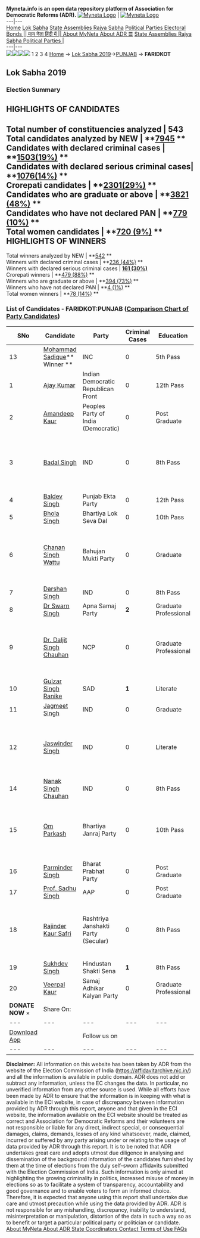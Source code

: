 **Myneta.info is an open data repository platform of Association for Democratic Reforms (ADR).**
[![Myneta Logo](https://www.myneta.info/lib/img/myneta-logo.png)](https://www.myneta.info/) | [![Myneta Logo](https://www.myneta.info/lib/img/adr-logo.png)](https://adrindia.org)  
---|---  
[Home](https://www.myneta.info/) [Lok Sabha](https://www.myneta.info/#ls "Lok Sabha") [ State Assemblies ](https://www.myneta.info/#sa "State Assemblies") [Rajya Sabha](https://www.myneta.info/#rs "Rajya Sabha") [Political Parties ](https://www.myneta.info/party "Political Parties") [ Electoral Bonds ](https://www.myneta.info/electoral_bonds "Electoral Bonds") [ || माय नेता हिंदी में || ](https://translate.google.co.in/translate?prev=hp&hl=en&js=y&u=www.myneta.info&sl=en&tl=hi&history_state0=) [ About MyNeta ](https://adrindia.org/content/about-myneta) [ About ADR ](https://adrindia.org/about-adr/who-we-are) [☰](javascript:void\(0\))
[ State Assemblies ](https://www.myneta.info/#sa "State Assemblies") [ Rajya Sabha ](https://www.myneta.info/#rs "Rajya Sabha") [ Political Parties ](https://www.myneta.info/party "Political Parties")
|   
---|---  
![](https://www.myneta.info/lib/img/banner/banner-1.png)![](https://www.myneta.info/lib/img/banner/banner-2.png)![](https://www.myneta.info/lib/img/banner/banner-3.png)![](https://www.myneta.info/lib/img/banner/banner-4.png)
1  2  3  4 
[Home](https://www.myneta.info/) → [Lok Sabha 2019](https://www.myneta.info/LokSabha2019/)→[PUNJAB](https://www.myneta.info/LokSabha2019/index.php?action=show_constituencies&state_id=52) → **FARIDKOT**
### 
## Lok Sabha 2019
###  Election Summary 
HIGHLIGHTS OF CANDIDATES  
---  
Total number of constituencies analyzed |  543   
Total candidates analyzed by NEW | **[7945](https://www.myneta.info/LokSabha2019/index.php?action=summary&subAction=candidates_analyzed&sort=candidate#summary) **  
Candidates with declared criminal cases | **[1503(19%)](https://www.myneta.info/LokSabha2019/index.php?action=summary&subAction=crime&sort=candidate#summary) **  
Candidates with declared serious criminal cases| **[1076(14%)](https://www.myneta.info/LokSabha2019/index.php?action=summary&subAction=serious_crime&sort=candidate#summary) **  
Crorepati candidates | **[2301(29%)](https://www.myneta.info/LokSabha2019/index.php?action=summary&subAction=crorepati&sort=candidate#summary) **  
Candidates who are graduate or above | **[3821 (48%)](https://www.myneta.info/LokSabha2019/index.php?action=summary&subAction=education&sort=candidate#summary) **  
Candidates who have not declared PAN | **[779 (10%)](https://www.myneta.info/LokSabha2019/index.php?action=summary&subAction=without_pan&sort=candidate#summary) **  
Total women candidates | **[720 (9%)](https://www.myneta.info/LokSabha2019/index.php?action=summary&subAction=women_candidate&sort=candidate#summary) **  
HIGHLIGHTS OF WINNERS  
---  
Total winners analyzed by NEW | **[542](https://www.myneta.info/LokSabha2019/index.php?action=summary&subAction=winner_analyzed&sort=candidate#summary) **  
Winners with declared criminal cases | **[236 (44%)](https://www.myneta.info/LokSabha2019/index.php?action=summary&subAction=winner_crime&sort=candidate#summary) **  
Winners with declared serious criminal cases | **[161 (30%)](https://www.myneta.info/LokSabha2019/index.php?action=summary&subAction=winner_serious_crime&sort=candidate#summary)**  
Crorepati winners | **[479 (88%)](https://www.myneta.info/LokSabha2019/index.php?action=summary&subAction=winner_crorepati&sort=candidate#summary) **  
Winners who are graduate or above | **[394 (73%)](https://www.myneta.info/LokSabha2019/index.php?action=summary&subAction=winner_education&sort=candidate#summary) **  
Winners who have not declared PAN | **[4 (1%)](https://www.myneta.info/LokSabha2019/index.php?action=summary&subAction=winner_without_pan&sort=candidate#summary) **  
Total women winners | **[78 (14%)](https://www.myneta.info/LokSabha2019/index.php?action=summary&subAction=winner_women&sort=candidate#summary) **  
### List of Candidates - FARIDKOT:PUNJAB ([Comparison Chart of Party Candidates](https://www.myneta.info/LokSabha2019/comparisonchart.php?constituency_id=772))
SNo | Candidate| Party| Criminal Cases| Education| Age| Total Assets| Liabilities  
---|---|---|---|---|---|---|---  
13  | [Mohammad Sadique](https://www.myneta.info/LokSabha2019/candidate.php?candidate_id=13160)** Winner ** | INC | 0 | 5th Pass| 79 | Rs 1,97,93,884 ~ 1 Crore+ | Rs 3,11,043 ~ 3 Lacs+  
1  | [Ajay Kumar](https://www.myneta.info/LokSabha2019/candidate.php?candidate_id=13585) | Indian Democratic Republican Front | 0 | 12th Pass| 40 | Rs 3,66,800 ~ 3 Lacs+ | Rs 0 ~   
2  | [Amandeep Kaur](https://www.myneta.info/LokSabha2019/candidate.php?candidate_id=13577) | Peoples Party of India (Democratic) | 0 | Post Graduate| 29 | Rs 68,000 ~ 68 Thou+ | Rs 0 ~   
3  | [Badal Singh](https://www.myneta.info/LokSabha2019/candidate.php?candidate_id=13574) | IND | 0 | 8th Pass| 35 | ![](https://myneta.info/image_v2.php?myneta_folder=LokSabha2019&candidate_id=13574&col=ta) | ![](https://myneta.info/image_v2.php?myneta_folder=LokSabha2019&candidate_id=13574&col=lia)  
4  | [Baldev Singh](https://www.myneta.info/LokSabha2019/candidate.php?candidate_id=13161) | Punjab Ekta Party | 0 | 12th Pass| 61 | Rs 75,13,896 ~ 75 Lacs+ | Rs 15,10,708 ~ 15 Lacs+  
5  | [Bhola Singh](https://www.myneta.info/LokSabha2019/candidate.php?candidate_id=13583) | Bhartiya Lok Seva Dal | 0 | 10th Pass| 43 | Rs 37,127 ~ 37 Thou+ | Rs 0 ~   
6  | [Chanan Singh Wattu](https://www.myneta.info/LokSabha2019/candidate.php?candidate_id=13578) | Bahujan Mukti Party | 0 | Graduate| 65 | ![](https://myneta.info/image_v2.php?myneta_folder=LokSabha2019&candidate_id=13578&col=ta) | ![](https://myneta.info/image_v2.php?myneta_folder=LokSabha2019&candidate_id=13578&col=lia)  
7  | [Darshan Singh](https://www.myneta.info/LokSabha2019/candidate.php?candidate_id=13575) | IND | 0 | 8th Pass| 39 | Rs 3,35,000 ~ 3 Lacs+ | Rs 0 ~   
8  | [Dr Swarn Singh](https://www.myneta.info/LokSabha2019/candidate.php?candidate_id=13846) | Apna Samaj Party | **2** | Graduate Professional| 69 | Rs 11,07,72,000 ~ 11 Crore+ | Rs 0 ~   
9  | [Dr. Daljit Singh Chauhan](https://www.myneta.info/LokSabha2019/candidate.php?candidate_id=13586) | NCP | 0 | Graduate Professional| 37 | ![](https://myneta.info/image_v2.php?myneta_folder=LokSabha2019&candidate_id=13586&col=ta) | ![](https://myneta.info/image_v2.php?myneta_folder=LokSabha2019&candidate_id=13586&col=lia)  
10  | [Gulzar Singh Ranike](https://www.myneta.info/LokSabha2019/candidate.php?candidate_id=14083) | SAD | **1** | Literate| 61 | Rs 8,29,57,653 ~ 8 Crore+ | Rs 0 ~   
11  | [Jagmeet Singh](https://www.myneta.info/LokSabha2019/candidate.php?candidate_id=13588) | IND | 0 | Graduate| 38 | Rs 31,19,000 ~ 31 Lacs+ | Rs 0 ~   
12  | [Jaswinder Singh](https://www.myneta.info/LokSabha2019/candidate.php?candidate_id=13587) | IND | 0 | Literate| 36 | ![](https://myneta.info/image_v2.php?myneta_folder=LokSabha2019&candidate_id=13587&col=ta) | ![](https://myneta.info/image_v2.php?myneta_folder=LokSabha2019&candidate_id=13587&col=lia)  
14  | [Nanak Singh Chauhan](https://www.myneta.info/LokSabha2019/candidate.php?candidate_id=13780) | IND | 0 | 8th Pass| 64 | Rs 15,07,584 ~ 15 Lacs+ | Rs 0 ~   
15  | [Om Parkash](https://www.myneta.info/LokSabha2019/candidate.php?candidate_id=13581) | Bhartiya Janraj Party | 0 | 10th Pass| 42 | ![](https://myneta.info/image_v2.php?myneta_folder=LokSabha2019&candidate_id=13581&col=ta) | ![](https://myneta.info/image_v2.php?myneta_folder=LokSabha2019&candidate_id=13581&col=lia)  
16  | [Parminder Singh](https://www.myneta.info/LokSabha2019/candidate.php?candidate_id=13582) | Bharat Prabhat Party | 0 | Post Graduate| 40 | Rs 35,014 ~ 35 Thou+ | Rs 0 ~   
17  | [Prof. Sadhu Singh](https://www.myneta.info/LokSabha2019/candidate.php?candidate_id=13580) | AAP | 0 | Post Graduate| 78 | Rs 1,51,38,283 ~ 1 Crore+ | Rs 35,00,000 ~ 35 Lacs+  
18  | [Rajinder Kaur Safri](https://www.myneta.info/LokSabha2019/candidate.php?candidate_id=13576) | Rashtriya Janshakti Party (Secular) | 0 | 8th Pass| 36 | ![](https://myneta.info/image_v2.php?myneta_folder=LokSabha2019&candidate_id=13576&col=ta) | ![](https://myneta.info/image_v2.php?myneta_folder=LokSabha2019&candidate_id=13576&col=lia)  
19  | [Sukhdev Singh](https://www.myneta.info/LokSabha2019/candidate.php?candidate_id=13163) | Hindustan Shakti Sena | **1** | 8th Pass| 46 | Rs 13,72,000 ~ 13 Lacs+ | Rs 0 ~   
20  | [Veerpal Kaur](https://www.myneta.info/LokSabha2019/candidate.php?candidate_id=13579) | Samaj Adhikar Kalyan Party | 0 | Graduate Professional| 29 | Rs 17,00,200 ~ 17 Lacs+ | Rs 75,000 ~ 75 Thou+  
|  **DONATE NOW** × |  Share On:  | [](https://api.whatsapp.com/send?text=https%3A%2F%2Fmyneta.info%2Fpunjab2022%2Findex.php%3Faction%3Dshow_constituencies%26state_id%3D19) | [](https://www.facebook.com/sharer/sharer.php?u=https%3A%2F%2Fmyneta.info%2Fpunjab2022%2Findex.php%3Faction%3Dshow_constituencies%26state_id%3D19) | [](https://twitter.com/share?url=https%3A%2F%2Fmyneta.info%2Fpunjab2022%2Findex.php%3Faction%3Dshow_constituencies%26state_id%3D19)  
---|---|---|---|---  
| [ Download App ](https://play.google.com/store/apps/details?id=com.webrosoft.myneta1&pcampaignid=pcampaignidMKT-Other-global-all-co-prtnr-py-PartBadge-Mar2515-1) | [](https://play.google.com/store/apps/details?id=com.webrosoft.myneta1&pcampaignid=pcampaignidMKT-Other-global-all-co-prtnr-py-PartBadge-Mar2515-1) |  Follow us on  | [](https://www.facebook.com/adrindia.org/) | [](https://twitter.com/adrspeaks) | [](https://groups.google.com/g/national-election-watch?hl=en&pli=1) | [](https://www.instagram.com/adrspeaks/) | [](https://www.youtube.com/user/adrspeaks) | [](https://sharechat.com/profile/adrspeaks)  
---|---|---|---|---|---|---|---|---  
**Disclaimer:** All information on this website has been taken by ADR from the website of the Election Commission of India (https://affidavitarchive.nic.in/) and all the information is available in public domain. ADR does not add or subtract any information, unless the EC changes the data. In particular, no unverified information from any other source is used. While all efforts have been made by ADR to ensure that the information is in keeping with what is available in the ECI website, in case of discrepancy between information provided by ADR through this report, anyone and that given in the ECI website, the information available on the ECI website should be treated as correct and Association for Democratic Reforms and their volunteers are not responsible or liable for any direct, indirect special, or consequential damages, claims, demands, losses of any kind whatsoever, made, claimed, incurred or suffered by any party arising under or relating to the usage of data provided by ADR through this report. It is to be noted that ADR undertakes great care and adopts utmost due diligence in analysing and dissemination of the background information of the candidates furnished by them at the time of elections from the duly self-sworn affidavits submitted with the Election Commission of India. Such information is only aimed at highlighting the growing criminality in politics, increased misuse of money in elections so as to facilitate a system of transparency, accountability and good governance and to enable voters to form an informed choice. Therefore, it is expected that anyone using this report shall undertake due care and utmost precaution while using the data provided by ADR. ADR is not responsible for any mishandling, discrepancy, inability to understand, misinterpretation or manipulation, distortion of the data in such a way so as to benefit or target a particular political party or politician or candidate. 
[ About MyNeta ](https://adrindia.org/content/about-myneta) [ About ADR ](https://adrindia.org/about-adr/who-we-are) [ State Coordinators ](https://adrindia.org/about-adr/state-coordinators) [ Contact ](https://adrindia.org/contact-us) [ Terms of Use ](https://adrindia.org/content/adr-terms-use) [ FAQs ](https://adrindia.org/content/faqs)
